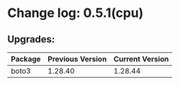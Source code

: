 # Change log: 0.5.1(cpu)

## Upgrades: 

Package | Previous Version | Current Version
---|---|---
boto3|1.28.40|1.28.44
